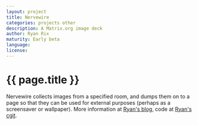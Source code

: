 ```yaml
---
layout: project
title: Nervewire
categories: projects other
description: A Matrix.org image deck
author: Ryan Rix
maturity: Early beta
language: 
license: 
---
```


# {{ page.title }}
Nervewire collects images from a specified room, and dumps them on to a page so that they can be used for external purposes (perhaps as a screensaver or wallpaper). More information at [Ryan's blog](http://notes.whatthefuck.computer/1465799340.0-note.html), code at [Ryan's cgit](http://fort.kickass.systems:10082/cgit/personal/rrix/pub/nervewire.git/).
